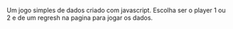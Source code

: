 Um jogo simples de dados criado com javascript.
Escolha ser o player 1 ou 2 e de um regresh na pagina para jogar os dados.
